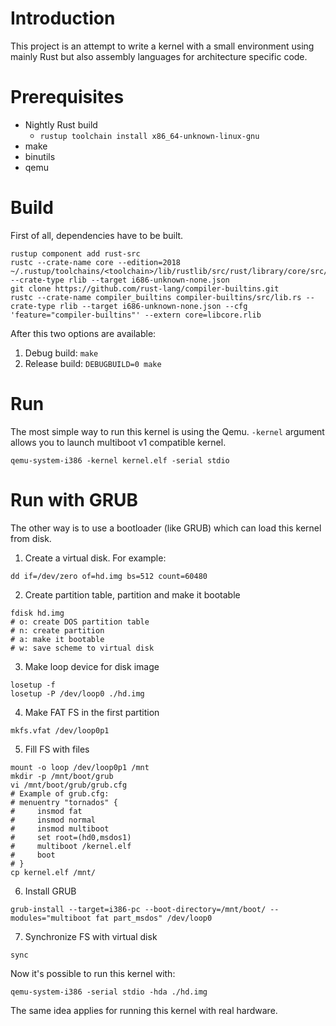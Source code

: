 # Introduction

This project is an attempt to write a kernel with a small environment using mainly Rust but also assembly languages for architecture specific code.

# Prerequisites

* Nightly Rust build
    * `rustup toolchain install x86_64-unknown-linux-gnu`
* make
* binutils
* qemu

# Build

First of all, dependencies have to be built.

```console
rustup component add rust-src
rustc --crate-name core --edition=2018 ~/.rustup/toolchains/<toolchain>/lib/rustlib/src/rust/library/core/src/lib.rs --crate-type rlib --target i686-unknown-none.json
git clone https://github.com/rust-lang/compiler-builtins.git
rustc --crate-name compiler_builtins compiler-builtins/src/lib.rs --crate-type rlib --target i686-unknown-none.json --cfg 'feature="compiler-builtins"' --extern core=libcore.rlib
```

After this two options are available:

1) Debug build: `make`
2) Release build: `DEBUGBUILD=0 make`

# Run

The most simple way to run this kernel is using the Qemu. `-kernel` argument allows you to launch multiboot v1 compatible kernel.

```console
qemu-system-i386 -kernel kernel.elf -serial stdio
```

# Run with GRUB

The other way is to use a bootloader (like GRUB) which can load this kernel from disk.

1) Create a virtual disk. For example:

```console
dd if=/dev/zero of=hd.img bs=512 count=60480
```

2) Create partition table, partition and make it bootable

```console
fdisk hd.img
# o: create DOS partition table
# n: create partition
# a: make it bootable
# w: save scheme to virtual disk
```

3) Make loop device for disk image

```console
losetup -f
losetup -P /dev/loop0 ./hd.img
```

4) Make FAT FS in the first partition

```console
mkfs.vfat /dev/loop0p1
```

5) Fill FS with files

```console
mount -o loop /dev/loop0p1 /mnt
mkdir -p /mnt/boot/grub
vi /mnt/boot/grub/grub.cfg
# Example of grub.cfg:
# menuentry "tornados" {
#     insmod fat
#     insmod normal
#     insmod multiboot
#     set root=(hd0,msdos1)
#     multiboot /kernel.elf
#     boot
# }
cp kernel.elf /mnt/
```

6) Install GRUB

```console
grub-install --target=i386-pc --boot-directory=/mnt/boot/ --modules="multiboot fat part_msdos" /dev/loop0
```

7) Synchronize FS with virtual disk

```console
sync
```

Now it's possible to run this kernel with:

```console
qemu-system-i386 -serial stdio -hda ./hd.img
```

The same idea applies for running this kernel with real hardware.
